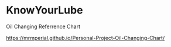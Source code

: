 # KnowYourLube
Oil Changing Referrence Chart

https://mrmperial.github.io/Personal-Project-Oil-Changing-Chart/
